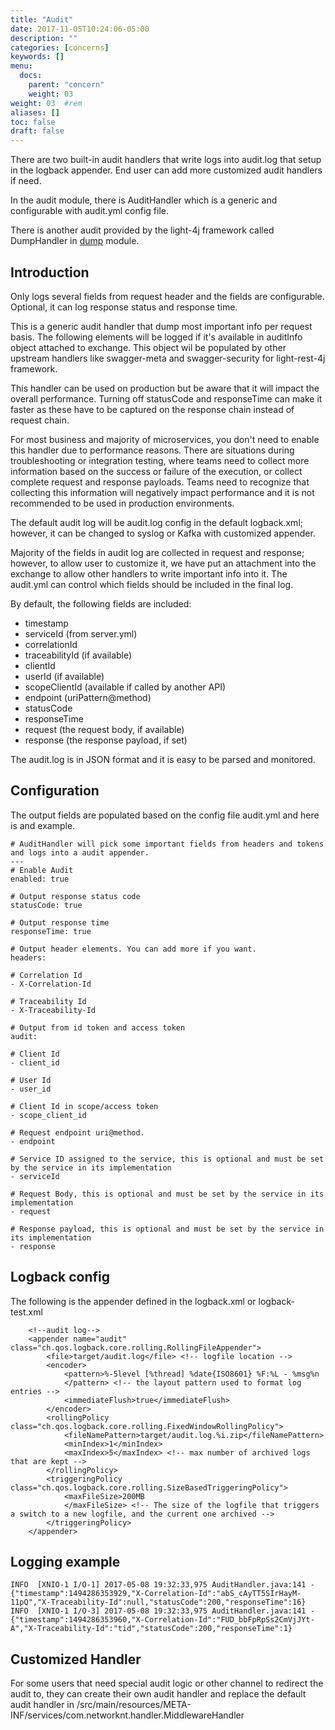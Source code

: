 ```yaml
---
title: "Audit"
date: 2017-11-05T10:24:06-05:00
description: ""
categories: [concerns]
keywords: []
menu:
  docs:
    parent: "concern"
    weight: 03
weight: 03	#rem
aliases: []
toc: false
draft: false
---
```


There are two built-in audit handlers that write logs into audit.log that setup 
in the logback appender. End user can add more customized audit handlers if need.

In the audit module, there is AuditHandler which is a generic and configurable
with audit.yml config file. 

There is another audit provided by the light-4j framework called DumpHandler in
[dump](/middleware/dump/) module. 

## Introduction 

Only logs several fields from request header and the fields are configurable. 
Optional, it can log response status and response time.

This is a generic audit handler that dump most important info per request basis. 
The following elements will be logged if it's available in auditInfo object 
attached to exchange. This object wil be populated by other upstream handlers 
like swagger-meta and swagger-security for light-rest-4j framework.

This handler can be used on production but be aware that it will impact the 
overall performance. Turning off statusCode and responseTime can make it faster 
as these have to be captured on the response chain instead of request chain.

For most business and majority of microservices, you don't need to enable this 
handler due to performance reasons. There are situations during troubleshooting or 
integration testing, where teams need to collect more information based on the success 
or failure of the execution, or collect complete request and response payloads. 
Teams need to recognize that collecting this information will negatively impact performance 
and it is not recommended to be used in production environments.

The default audit log will be audit.log config 
in the default logback.xml; however, it can be changed to syslog or Kafka with 
customized appender.

Majority of the fields in audit log are collected in request and response; 
however, to allow user to customize it, we have put an attachment into the 
exchange to allow other handlers to write important info into it. The audit.yml 
can control which fields should be included in the final log.

By default, the following fields are included:

 * timestamp
 * serviceId (from server.yml)
 * correlationId
 * traceabilityId (if available)
 * clientId
 * userId (if available)
 * scopeClientId (available if called by another API)
 * endpoint (uriPattern@method)
 * statusCode
 * responseTime
 * request (the request body, if available)
 * response (the response payload, if set)

The audit.log is in JSON format and it is easy to be parsed and monitored. 

## Configuration
 
The output fields are populated based on the config file audit.yml and here is
and example. 

```
# AuditHandler will pick some important fields from headers and tokens and logs into a audit appender.
---
# Enable Audit
enabled: true

# Output response status code
statusCode: true

# Output response time
responseTime: true

# Output header elements. You can add more if you want.
headers:

# Correlation Id
- X-Correlation-Id

# Traceability Id
- X-Traceability-Id

# Output from id token and access token
audit:

# Client Id
- client_id

# User Id
- user_id

# Client Id in scope/access token
- scope_client_id

# Request endpoint uri@method.
- endpoint

# Service ID assigned to the service, this is optional and must be set by the service in its implementation
- serviceId

# Request Body, this is optional and must be set by the service in its implementation
- request

# Response payload, this is optional and must be set by the service in its implementation
- response

```

## Logback config

The following is the appender defined in the logback.xml or logback-test.xml

```
    <!--audit log-->
    <appender name="audit" class="ch.qos.logback.core.rolling.RollingFileAppender">
        <file>target/audit.log</file> <!-- logfile location -->
        <encoder>
            <pattern>%-5level [%thread] %date{ISO8601} %F:%L - %msg%n
            </pattern> <!-- the layout pattern used to format log entries -->
            <immediateFlush>true</immediateFlush>
        </encoder>
        <rollingPolicy class="ch.qos.logback.core.rolling.FixedWindowRollingPolicy">
            <fileNamePattern>target/audit.log.%i.zip</fileNamePattern>
            <minIndex>1</minIndex>
            <maxIndex>5</maxIndex> <!-- max number of archived logs that are kept -->
        </rollingPolicy>
        <triggeringPolicy class="ch.qos.logback.core.rolling.SizeBasedTriggeringPolicy">
            <maxFileSize>200MB
            </maxFileSize> <!-- The size of the logfile that triggers a switch to a new logfile, and the current one archived -->
        </triggeringPolicy>
    </appender>

```

## Logging example

```
INFO  [XNIO-1 I/O-1] 2017-05-08 19:32:33,975 AuditHandler.java:141 - {"timestamp":1494286353929,"X-Correlation-Id":"abS_cAyTT5SIrHayM-11pQ","X-Traceability-Id":null,"statusCode":200,"responseTime":16}
INFO  [XNIO-1 I/O-3] 2017-05-08 19:32:33,975 AuditHandler.java:141 - {"timestamp":1494286353960,"X-Correlation-Id":"FUD_bbFpRpSs2CmVjJYt-A","X-Traceability-Id":"tid","statusCode":200,"responseTime":1}
```


## Customized Handler
For some users that need special audit logic or other channel to redirect the audit
to, they can create their own audit handler and replace the default audit handler in
/src/main/resources/META-INF/services/com.networknt.handler.MiddlewareHandler

